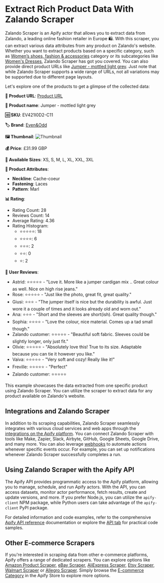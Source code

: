 # Extract Rich Product Data With Zalando Scraper
Zalando Scraper is an Apify actor that allows you to extract data from Zalando, a leading online fashion retailer in Europe 🛍️. With this scraper, you can extract various data attributes from any product on Zalando's website. Whether you want to extract products based on a specific category, such as [Women’s shoes, fashion & accessories](https://www.zalando.co.uk/women/) category or its subcategories like [Women's Dresses](https://www.zalando.co.uk/womens-clothing-dresses/), Zalando Scraper has got you covered. You can also provide direct product URLs like [Jumper - mottled light grey](https://www.zalando.co.uk/evenandodd-wrap-cardigan-cardigan-mottled-light-grey-ev421i0d2-c11.html). Just note that while Zalando Scraper supports a wide range of URLs, not all variations may be supported due to different page layouts.

Let's explore one of the products to get a glimpse of the collected data:

**🔗 Product URL**: [Product URL](https://www.zalando.co.uk/evenandodd-wrap-cardigan-cardigan-mottled-light-grey-ev421i0d2-c11.html)

**👚 Product name**: Jumper - mottled light grey

**🆔 SKU**: EV421I0D2-C11

**🏷️ Brand**: [Even&Odd](https://www.zalando.co.uk/even-odd/)

**🖼️ Thumbnail**:
![Thumbnail](https://img01.ztat.net/article/spp-media-p1/bf87feefa11e3580a023866b3d6584cb/a371932409b84fd0b1d2add290c5264b.jpg?imwidth=156&filter=packshot)

**💰 Price**: £31.99 GBP

**📏 Available Sizes**: XS, S, M, L, XL, XXL, 3XL

**📄 Product Attributes**:

- **Neckline**: Cache-coeur
- **Fastening**: Laces
- **Pattern**: Marl

**📊 Rating**:

- Rating Count: 28
- Reviews Count: 14
- Average Rating: 4.36
- Rating Histogram:
  - ⭐⭐⭐⭐⭐: 18
  - ⭐⭐⭐⭐: 6
  - ⭐⭐⭐: 2
  - ⭐⭐: 0
  - ⭐: 2

**👥 User Reviews**:

- Astrid: ⭐⭐⭐⭐⭐ - "Love it. More like a jumper cardigan mix .. Great colour as well. Nice on high rise jeans."
- Rose: ⭐⭐⭐⭐⭐ - "Just like the photo, great fit, great quality."
- Giusi: ⭐⭐⭐ - "The jumper itself is nice but the durability is awful. Just wore it a couple of times and it looks already old and worn out."
- Ana: ⭐⭐⭐ - "Short and the sleeves are short(ish). Great quality though."
- Sophia: ⭐⭐⭐⭐ - "Love the colour, nice material. Comes up a tad small though."
- Zalando customer: ⭐⭐⭐⭐⭐ - "Beautiful soft fabric. Sleeves could be slightly longer, only just fit."
- Olivie: ⭐⭐⭐⭐⭐ - "Absolutely love this! True to its size. Adaptable because you can tie it however you like."
- Vaiva: ⭐⭐⭐⭐⭐ - "Very soft and cozy! Really like it!"
- Freville: ⭐⭐⭐⭐⭐ - "Perfect"
- Zalando customer: ⭐⭐⭐⭐⭐

This example showcases the data extracted from one specific product using Zalando Scraper. You can utilize the scraper to extract data for any product available on Zalando's website.

## Integrations and Zalando Scraper

In addition to its scraping capabilities, Zalando Scraper seamlessly integrates with various cloud services and web apps through the <a href="https://apify.com/integrations" target="_blank">integrations on the Apify platform</a>. You can connect Zalando Scraper with tools like Make, Zapier, Slack, Airbyte, GitHub, Google Sheets, Google Drive, and many more. You can also leverage <a href="https://docs.apify.com/integrations/webhooks" target="_blank">webhooks</a> to automate actions whenever specific events occur. For example, you can set up notifications whenever Zalando Scraper successfully completes a run.

## Using Zalando Scraper with the Apify API

The Apify API provides programmatic access to the Apify platform, allowing you to manage, schedule, and run Apify actors. With the API, you can access datasets, monitor actor performance, fetch results, create and update versions, and more. If you prefer Node.js, you can utilize the `apify-client` NPM package, while Python users can take advantage of the `apify-client` PyPI package.

For detailed information and code examples, refer to the comprehensive <a href="https://docs.apify.com/api/v2" target="_blank">Apify API reference</a> documentation or explore the <a href="https://apify.com/lhotanok/zalando-scraper/api" target="_blank">API tab</a> for practical code samples.

## Other E-commerce Scrapers

If you're interested in scraping data from other e-commerce platforms, Apify offers a range of dedicated scrapers. You can explore options like [Amazon Product Scraper](https://apify.com/junglee/amazon-crawler), [eBay Scraper](https://apify.com/dtrungtin/ebay-items-scraper), [AliExpress Scraper](https://apify.com/epctex/aliexpress-scraper), [Etsy Scraper](https://apify.com/epctex/etsy-scraper), [Walmart Scraper](https://apify.com/epctex/walmart-scraper) or [Allegro Scraper](https://apify.com/epctex/walmart-scraper). Simply browse the [E-commerce Category](https://apify.com/store/categories/ecommerce) in the Apify Store to explore more options.
